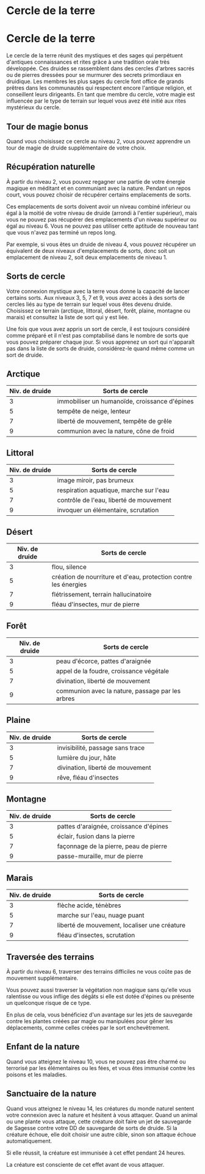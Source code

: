 [][Items]

# Cercle de la terre

[][Generic]

# Cercle de la terre

Le cercle de la terre réunit des mystiques et des sages qui perpétuent d'antiques connaissances et rites grâce à une tradition orale très développée. Ces druides se rassemblent dans des cercles d'arbres sacrés ou de pierres dressées pour se murmurer des secrets primordiaux en druidique. Les membres les plus sages du cercle font office de grands prêtres dans les communautés qui respectent encore l'antique religion, et conseillent leurs dirigeants. En tant que membre du cercle, votre magie est influencée par le type de terrain sur lequel vous avez été initié aux rites mystérieux du cercle.

[][Generic]

## Tour de magie bonus

Quand vous choisissez ce cercle au niveau 2, vous pouvez apprendre un tour de magie de druide supplémentaire de votre choix.

[][Generic]

## Récupération naturelle

À partir du niveau 2, vous pouvez regagner une partie de votre énergie magique en méditant et en communiant avec la nature. Pendant un repos court, vous pouvez choisir de récupérer certains emplacements de sorts.

Ces emplacements de sorts doivent avoir un niveau combiné inférieur ou égal à la moitié de votre niveau de druide (arrondi à l'entier supérieur), mais vous ne pouvez pas récupérer des emplacements d'un niveau supérieur ou égal au niveau 6. Vous ne pouvez pas utiliser cette aptitude de nouveau tant que vous n'avez pas terminé un repos long.

Par exemple, si vous êtes un druide de niveau 4, vous pouvez récupérer un équivalent de deux niveaux d'emplacements de sorts, donc soit un emplacement de niveau 2, soit deux emplacements de niveau 1.

[][Generic]

## Sorts de cercle

Votre connexion mystique avec la terre vous donne la capacité de lancer certains sorts. Aux niveaux 3, 5, 7 et 9, vous avez accès à des sorts de cercles liés au type de terrain sur lequel vous êtes devenu druide. Choisissez ce terrain (arctique, littoral, désert, forêt, plaine, montagne ou marais) et consultez la liste de sort qui y est liée.

Une fois que vous avez appris un sort de cercle, il est toujours considéré comme préparé et il n'est pas comptabilisé dans le nombre de sorts que vous pouvez préparer chaque jour. Si vous apprenez un sort qui n'apparaît pas dans la liste de sorts de druide, considérez-le quand même comme un sort de druide.


[][Generic]

## Arctique

|Niv. de druide|Sorts de cercle|
|---|---|
3|immobiliser un humanoïde, croissance d'épines|
5|tempête de neige, lenteur|
7|liberté de mouvement, tempête de grêle|
9|communion avec la nature, cône de froid|

[][Generic]

## Littoral

|Niv. de druide|Sorts de cercle|
|---|---|
|3|image miroir, pas brumeux|
|5|respiration aquatique, marche sur l'eau|
|7|contrôle de l'eau, liberté de mouvement|
|9|invoquer un élémentaire, scrutation|

[][Generic]

## Désert

|Niv. de druide|Sorts de cercle|
|---|---|
|3|flou, silence|
|5|création de nourriture et d'eau, protection contre les énergies|
|7|flétrissement, terrain hallucinatoire|
|9|fléau d'insectes, mur de pierre|

[][Generic]

## Forêt

|Niv. de druide|Sorts de cercle|
|---|---|
|3|peau d'écorce, pattes d'araignée|
|5|appel de la foudre, croissance végétale|
|7|divination, liberté de mouvement|
|9|communion avec la nature, passage par les arbres|

[][Generic]

## Plaine

|Niv. de druide|Sorts de cercle|
|---|---|
|3|invisibilité, passage sans trace|
|5|lumière du jour, hâte|
|7|divination, liberté de mouvement|
|9|rêve, fléau d'insectes|

[][Generic]

## Montagne

|Niv. de druide|Sorts de cercle|
|---|---|
|3|pattes d'araignée, croissance d'épines|
|5|éclair, fusion dans la pierre|
|7|façonnage de la pierre, peau de pierre|
|9|passe-muraille, mur de pierre|

[][Generic]

## Marais

|Niv. de druide|Sorts de cercle|
|---|---|
|3|flèche acide, ténèbres|
|5|marche sur l'eau, nuage puant|
|7|liberté de mouvement, localiser une créature|
|9|fléau d'insectes, scrutation|

[][Generic]

## Traversée des terrains

À partir du niveau 6, traverser des terrains difficiles ne vous coûte pas de mouvement supplémentaire.

Vous pouvez aussi traverser la végétation non magique sans qu'elle vous ralentisse ou vous inflige des dégâts si elle est dotée d'épines ou présente un quelconque risque de ce type.

En plus de cela, vous bénéficiez d'un avantage sur les jets de sauvegarde contre les plantes créées par magie ou manipulées pour gêner les déplacements, comme celles créées par le sort enchevêtrement.

[][Generic]

## Enfant de la nature

Quand vous atteignez le niveau 10, vous ne pouvez pas être charmé ou terrorisé par les élémentaires ou les fées, et vous êtes immunisé contre les poisons et les maladies.

[][Generic]

## Sanctuaire de la nature

Quand vous atteignez le niveau 14, les créatures du monde naturel sentent votre connexion avec la nature et hésitent à vous attaquer. Quand un animal ou une plante vous attaque, cette créature doit faire un jet de sauvegarde de Sagesse contre votre DD de sauvegarde de sorts de druide. Si la créature échoue, elle doit choisir une autre cible, sinon son attaque échoue automatiquement.

Si elle réussit, la créature est immunisée à cet effet pendant 24 heures.

La créature est consciente de cet effet avant de vous attaquer.


[Items]: #
[Generic]: #
